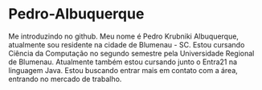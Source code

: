 # Pedro-Albuquerque
Me introduzindo no github.
Meu nome é Pedro Krubniki Albuquerque, atualmente sou residente na cidade de Blumenau - SC. 
Estou cursando Ciência da Computação no segundo semestre pela Universidade Regional de Blumenau.
Atualmente também estou cursando junto o Entra21 na linguagem Java.
Estou buscando entrar mais em contato com a área, entrando no mercado de trabalho.
